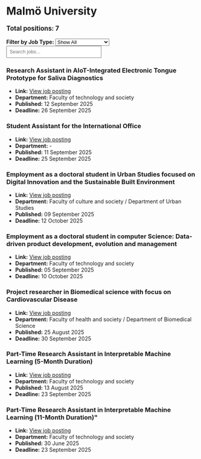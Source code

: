 # Malmö University
<p style="font-size: 1.2em; font-weight: bold;">Total positions: 7</p>


<div id="filters" style="margin: 1em 0;">
  <label for="filterType"><strong>Filter by Job Type:</strong></label>
  <select id="filterType" style="margin-right: 1em;">
    <option value="">Show All</option>
    <option value="PhD">PhD</option>
    <option value="Postdoc/Researcher">Postdoc/Researcher</option>
    <option value="Lecturer/Professor">Lecturer/Professor</option>
    <option value="Research Engineer">Research Engineer</option>    
    <option value="Other">Other</option>
  </select>
  <input type="text" id="jobFilter" placeholder="Search jobs..." style="padding: 0.5em; width: 50%;">
</div>

<div id="jobList">
<div class="job" data-type="None" style="margin-bottom: 1.5em;">

</div>

<div class="job" data-type="Other" style="margin-bottom: 1.5em;">
<h3>Research Assistant in AIoT-Integrated Electronic Tongue Prototype for Saliva Diagnostics</h3>

- **Link:** [View job posting](https://web103.reachmee.com/ext/I005/1015/job?site=7&lang=UK&validator=e5819a4704cd849685049472c0c17895&job_id=4203)
- **Department:** Faculty of technology and society
- **Published:** 12 September 2025
- **Deadline:** 26 September 2025

</div>

<div class="job" data-type="Other" style="margin-bottom: 1.5em;">
<h3>Student Assistant for the International Office</h3>

- **Link:** [View job posting](https://web103.reachmee.com/ext/I005/1015/job?site=7&lang=UK&validator=e5819a4704cd849685049472c0c17895&job_id=4197)
- **Department:** -
- **Published:** 11 September 2025
- **Deadline:** 25 September 2025

</div>

<div class="job" data-type="PhD" style="margin-bottom: 1.5em;">
<h3>Employment as a doctoral student in Urban Studies focused on Digital Innovation and the Sustainable Built Environment</h3>

- **Link:** [View job posting](https://web103.reachmee.com/ext/I005/1015/job?site=7&lang=UK&validator=e5819a4704cd849685049472c0c17895&job_id=4192)
- **Department:** Faculty of culture and society  / Department of Urban Studies
- **Published:** 09 September 2025
- **Deadline:** 12 October 2025

</div>

<div class="job" data-type="PhD" style="margin-bottom: 1.5em;">
<h3>Employment as a doctoral student in computer Science: Data-driven product development, evolution and management</h3>

- **Link:** [View job posting](https://web103.reachmee.com/ext/I005/1015/job?site=7&lang=UK&validator=e5819a4704cd849685049472c0c17895&job_id=4186)
- **Department:** Faculty of technology and society
- **Published:** 05 September 2025
- **Deadline:** 10 October 2025

</div>

<div class="job" data-type="Postdoc/Researcher" style="margin-bottom: 1.5em;">
<h3>Project researcher in Biomedical science with focus on Cardiovascular Disease</h3>

- **Link:** [View job posting](https://web103.reachmee.com/ext/I005/1015/job?site=7&lang=UK&validator=e5819a4704cd849685049472c0c17895&job_id=4171)
- **Department:** Faculty of health and society  / Department of Biomedical Science
- **Published:** 25 August 2025
- **Deadline:** 30 September 2025

</div>

<div class="job" data-type="Other" style="margin-bottom: 1.5em;">
<h3>Part-Time Research Assistant in Interpretable Machine Learning (5-Month Duration)</h3>

- **Link:** [View job posting](https://web103.reachmee.com/ext/I005/1015/job?site=7&lang=UK&validator=e5819a4704cd849685049472c0c17895&job_id=4160)
- **Department:** Faculty of technology and society
- **Published:** 13 August 2025
- **Deadline:** 23 September 2025

</div>

<div class="job" data-type="Other" style="margin-bottom: 1.5em;">
<h3>Part-Time Research Assistant in Interpretable Machine Learning (11-Month Duration)"</h3>

- **Link:** [View job posting](https://web103.reachmee.com/ext/I005/1015/job?site=7&lang=UK&validator=e5819a4704cd849685049472c0c17895&job_id=4132)
- **Department:** Faculty of technology and society
- **Published:** 30 June 2025
- **Deadline:** 23 September 2025
</div></div>

<script>
document.addEventListener("DOMContentLoaded", function () {
  const typeSelect = document.getElementById('filterType');
  const textInput = document.getElementById('jobFilter');
  const jobBlocks = document.querySelectorAll('.job');

  function updateDisplay() {
    const selected = typeSelect.value.toLowerCase();
    const query = textInput.value.toLowerCase();

    jobBlocks.forEach(job => {
      const jobType = (job.dataset.type || "").toLowerCase();
      const matchesType = !selected || jobType === selected;
      const matchesQuery = job.textContent.toLowerCase().includes(query);
      job.style.display = (matchesType && matchesQuery) ? '' : 'none';
    });
  }

  typeSelect.addEventListener('change', updateDisplay);
  textInput.addEventListener('input', updateDisplay);
});
</script>
